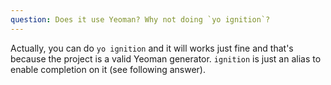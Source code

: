 ```yaml
---
question: Does it use Yeoman? Why not doing `yo ignition`?
---
```

Actually, you can do `yo ignition` and it will works just fine and that's because the project is a valid Yeoman generator. `ignition` is just an alias to enable completion on it (see following answer).
